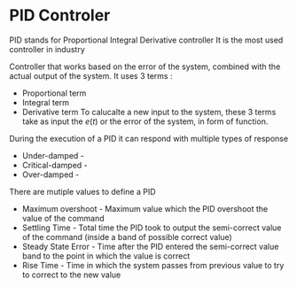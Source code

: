 # PID Controler

PID stands for Proportional Integral Derivative controller
It is the most used controller in industry

Controller that works based on the error of the system, combined with the actual output of the system.
It uses 3 terms :
- Proportional term
- Integral term
- Derivative term
To calucalte a new input to the system, these 3 terms take as input the $e(t)$ or the error of the system, in form of function.

During the execution of a PID it can respond with multiple types of response
- Under-damped - 
- Critical-damped - 
- Over-damped - 

There are mutiple values to define a PID
- Maximum overshoot - Maximum value which the PID overshoot the value of the command
- Settling Time - Total time the PID took to output the semi-correct value of the command (inside a band of possible correct value)
- Steady State Error - Time after the PID entered the semi-correct value band to the point in which the value is correct
- Rise Time - Time in which the system passes from previous value to try to correct to the new value


